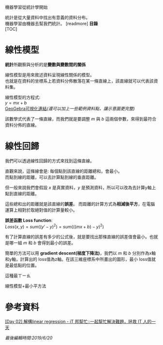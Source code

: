 機器學習從統計學開始

統計是從大量資料中找出有意義的資料分布。  
機器學習由機器去幫我們統計。
[readmore]
**目錄**  
[TOC]
# 線性模型
**統計**所觀察與分析的是**變數與變數間的關係**

線性模型是用來敘述資料呈現線性關係的模型。  
也就是在資料的坐標系上若資料分佈散落在某一條直線上，該直線就可以代表該資料集。

線性模型的方程式:  
$y=mx+b$  
[GeoGebra可視化連結](https://www.geogebra.org/graphing/a762zpwj)*(還可以加上一些範例資料點，讓示意圖更完整)*

該數學式代表了一條直線，而我們就是要調整 $m$ 與 $b$ 這兩個參數，來得到最符合資料分佈的直線。
# 線性回歸
我們可以透過線性回歸的方式來找到這條直線。

直觀來說，這條線會是: 每個點到該直線的距離總和，會最小。  
而點到線的距離，可以去計算點到線的垂直距離。

但一般來說我們會假設 $x$ 是真實資料，$y$ 是預測資料，所以可以改為去計算y軸上點到直線的距離。

這些總和出的距離就是該直線的**誤差**。
而距離的計算方式為**相減後平方**，在電腦運算上相對於取絕對值的計算量較小。

**誤差函數 Loss function**:  
$Loss(x, y) = sum( (y' - y)^2 ) = sum( ( (mx + b) - y)^2 )$

有了計算直線的誤差有多少的公式後，就是要找出那條直線的誤差值會最小。也就是哪一組 $m$ 和 $b$ 會得到最小的誤差。

簡單的方法可以用 **gradient descent(梯度下降法)**，我們以 $m$ 和 $b$ 分別作為x軸和y軸，計算出的 loss值為z軸。在該三維座標系中所畫出的圖形，最小 loss值就是最低點的位置。

這種最ㄒㄧㄠ

線性模型+最小平方法
# 參考資料
[[Day 02] 解構linear regression - iT 邦幫忙::一起幫忙解決難題，拯救 IT 人的一天](https://ithelp.ithome.com.tw/articles/10186338)

*最後編輯時間:2019/6/20*

<!--tags:
-->
<!--stackedit_data:
eyJoaXN0b3J5IjpbLTIyMTc1MjA3NSwxMzE3MTk3MzM1LC01MD
k0NDMwNjIsLTQ4NzMzMDQ4NCwyMDIxMDc5NjA3LC03MTA2MDE5
NTUsLTExNzc0NDk2NjEsMTkzNDQ3MTg2MywtMTcwNjAwODAxNy
w3MzE5NjI3NjksMTMyNDQxMDU5NSw3MTg0MzQ3MTcsMTc0NDM2
NDA5M119
-->